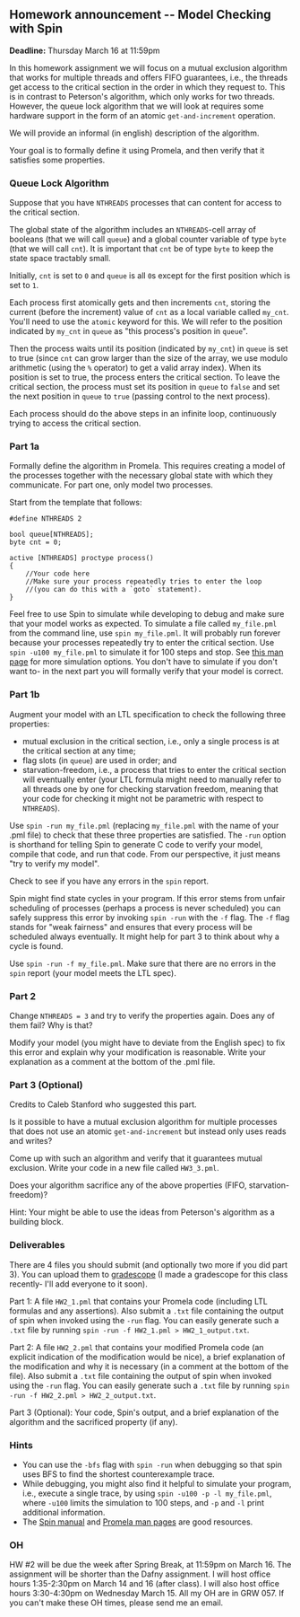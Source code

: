 
## Homework announcement -- Model Checking with Spin 

**Deadline:** Thursday March 16 at 11:59pm

In this homework assignment we will focus on a mutual exclusion algorithm that works for multiple threads and offers FIFO guarantees, i.e., the threads get access to the critical section in the order in which they request to. This is in contrast to Peterson's algorithm, which only works for two threads. However, the queue lock algorithm that we will look at requires some hardware support in the form of an atomic `get-and-increment` operation.

We will provide an informal (in english) description of the algorithm.

Your goal is to formally define it using Promela, and then verify that it satisfies some properties.

### Queue Lock Algorithm

Suppose that you have `NTHREADS` processes that can content for access to the critical section. 

The global state of the algorithm includes an `NTHREADS`-cell array of booleans (that we will call `queue`) and a global counter variable of type `byte` (that we will call `cnt`). It is important that `cnt` be of type `byte` to keep the state space tractably small.

Initially, `cnt` is set to `0` and `queue` is all `0`s except for the first position which is set to `1`.

Each process first atomically gets and then increments `cnt`, storing the current (before the increment) value of `cnt` as a local variable called `my_cnt`. You'll need to use the `atomic` keyword for this. We will refer to the position indicated by `my_cnt` in `queue` as "this process's position in `queue`".

Then the process waits until its position (indicated by `my_cnt`) in `queue` is set to true (since `cnt` can grow larger than the size of the array, we use modulo arithmetic (using the `%` operator) to get a valid array index). When its position is set to true, the process enters the critical section. To leave the critical section, the process must set its position in `queue` to `false` and set the next position in `queue` to `true` (passing control to the next process).

Each process should do the above steps in an infinite loop, continuously trying to access the critical section.

### Part 1a

Formally define the algorithm in Promela. This requires creating a model of the processes together with the necessary global state with which they communicate. For part one, only model two processes.

Start from the template that follows:

```promela
#define NTHREADS 2

bool queue[NTHREADS];
byte cnt = 0;

active [NTHREADS] proctype process()
{
    //Your code here
    //Make sure your process repeatedly tries to enter the loop
    //(you can do this with a `goto` statement).
}
```

Feel free to use Spin to simulate while developing to debug and make sure that your model works as expected. To simulate a file called `my_file.pml` from the command line, use `spin my_file.pml`. It will probably run forever because your processes repeatedly try to enter the critical section. Use `spin -u100 my_file.pml` to simulate it for 100 steps and stop. See [this man page](https://spinroot.com/spin/Man/Spin.html) for more simulation options. You don't have to simulate if you don't want to- in the next part you will formally verify that your model is correct. 

### Part 1b

Augment your model with an LTL specification to check the following three properties:
  - mutual exclusion in the critical section, i.e., only a single process is at the critical section at any time;
  - flag slots (in `queue`) are used in order; and
  - starvation-freedom, i.e., a process that tries to enter the critical section will eventually enter (your LTL formula might need to manually refer to all threads one by one for checking starvation freedom, meaning that your code for checking it might not be parametric with respect to `NTHREADS`).

Use `spin -run my_file.pml` (replacing `my_file.pml` with the name of your .pml file) to check that these three properties are satisfied. The `-run` option is shorthand for telling Spin to generate C code to verify your model, compile that code, and run that code. From our perspective, it just means "try to verify my model".

Check to see if you have any errors in the `spin` report.

Spin might find state cycles in your program. If this error stems from unfair scheduling of processes (perhaps a process is never scheduled) you can safely suppress this error by invoking `spin -run` with the `-f` flag. The `-f` flag stands for "weak fairness" and ensures that every process will be scheduled always eventually. It might help for part 3 to think about why a cycle is found.

Use `spin -run -f my_file.pml`. Make sure that there are no errors in the `spin` report (your model meets the LTL spec).

### Part 2

Change `NTHREADS = 3` and try to verify the properties again. Does any of them fail? Why is that?

Modify your model (you might have to deviate from the English spec) to fix this error and explain why your modification is reasonable. Write your explanation as a comment at the bottom of the .pml file. 

### Part 3 (Optional) 

Credits to Caleb Stanford who suggested this part.

Is it possible to have a mutual exclusion algorithm for multiple processes that does not use an atomic `get-and-increment` but instead only uses reads and writes?

Come up with such an algorithm and verify that it guarantees mutual exclusion. Write your code in a new file called `HW3_3.pml`.

Does your algorithm sacrifice any of the above properties (FIFO, starvation-freedom)?

Hint: Your might be able to use the ideas from Peterson's algorithm as a building block.

### Deliverables
There are 4 files you should submit (and optionally two more if you did part 3). You can upload them to [gradescope](https://www.gradescope.com/courses/517616) (I made a gradescope for this class recently- I'll add everyone to it soon).

Part 1: A file `HW2_1.pml` that contains your Promela code (including LTL formulas and any assertions). Also submit a `.txt` file containing the output of spin when invoked using the `-run` flag. You can easily generate such a `.txt` file by running `spin -run -f HW2_1.pml > HW2_1_output.txt`.

Part 2: A file `HW2_2.pml` that contains your modified Promela code (an explicit indication of the modification would be nice), a brief explanation of the modification and why it is necessary (in a comment at the bottom of the file). Also submit a `.txt` file containing the output of spin when invoked using the `-run` flag. You can easily generate such a `.txt` file by running `spin -run -f HW2_2.pml > HW2_2_output.txt`.

Part 3 (Optional): Your code, Spin's output, and a brief explanation of the algorithm and the sacrificed property (if any).

### Hints

- You can use the `-bfs` flag with `spin -run` when debugging so that spin uses BFS to find the shortest counterexample trace.
- While debugging, you might also find it helpful to simulate your program, i.e., execute a single trace, by using `spin -u100 -p -l my_file.pml`, where `-u100` limits the simulation to 100 steps, and `-p` and `-l` print additional information. 
- The [Spin manual](https://spinroot.com/spin/Man/Manual.html) and [Promela man pages](https://spinroot.com/spin/Man/promela.html) are good resources.

### OH
HW #2 will be due the week after Spring Break, at 11:59pm on March 16. The assignment will be shorter than the Dafny assignment. I will host office hours 1:35-2:30pm on March 14 and 16 (after class). I will also host office hours 3:30-4:30pm on Wednesday March 15. All my OH are in GRW 057. If you can't make these OH times, please send me an email.
